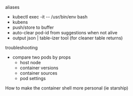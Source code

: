 aliases
- kubectl exec -it <live-auto-complete-pod-id> -- /usr/bin/env bash
- kubens <live-autocomplete-ns>
- push/store to buffer <pod-id>
- auto-clear pod-id from suggestions when not alive
- output json | table-izer tool (for cleaner table returns)

troubleshooting
- compare two pods by props
  - host node
  - container versions
  - container sources
  - pod settings

How to make the container shell more personal (ie starship)
